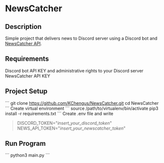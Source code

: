 # NewsCatcher

## Description
Simple project that delivers news to Discord server using a Discord bot and [NewsCatcher API](https://newscatcherapi.com/).

## Requirements
Discord bot API KEY and administrative rights to your Discord server
NewsCatcher API KEY

## Project Setup
´´´
git clone https://github.com/KChengus/NewsCatcher.git
cd NewsCatcher
´´´
Create virtual environment
´´´
source /path/to/virtualenv/bin/activate
pip3 install -r requirements.txt
´´´
Create .env file and write
> DISCORD_TOKEN="*insert_your_discord_token*"
> NEWS_API_TOKEN="*insert_your_newscatcher_token*"

## Run Program
´´´
python3 main.py
´´´

